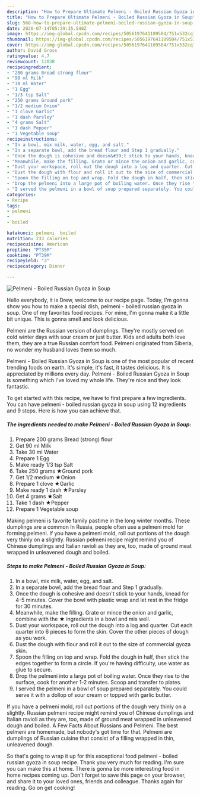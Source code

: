 ```yaml
---
description: "How to Prepare Ultimate Pelmeni - Boiled Russian Gyoza in Soup"
title: "How to Prepare Ultimate Pelmeni - Boiled Russian Gyoza in Soup"
slug: 568-how-to-prepare-ultimate-pelmeni-boiled-russian-gyoza-in-soup
date: 2020-07-14T05:39:35.548Z
image: https://img-global.cpcdn.com/recipes/5056197641109504/751x532cq70/pelmeni-boiled-russian-gyoza-in-soup-recipe-main-photo.jpg
thumbnail: https://img-global.cpcdn.com/recipes/5056197641109504/751x532cq70/pelmeni-boiled-russian-gyoza-in-soup-recipe-main-photo.jpg
cover: https://img-global.cpcdn.com/recipes/5056197641109504/751x532cq70/pelmeni-boiled-russian-gyoza-in-soup-recipe-main-photo.jpg
author: David Gross
ratingvalue: 4.7
reviewcount: 12038
recipeingredient:
- "200 grams Bread strong flour"
- "90 ml Milk"
- "30 ml Water"
- "1 Egg"
- "1/3 tsp Salt"
- "250 grams Ground pork"
- "1/2 medium Onion"
- "1 clove Garlic"
- "1 dash Parsley"
- "4 grams Salt"
- "1 dash Pepper"
- "1 Vegetable soup"
recipeinstructions:
- "In a bowl, mix milk, water, egg, and salt."
- "In a separate bowl, add the bread flour and Step 1 gradually."
- "Once the dough is cohesive and doesn&#39;t stick to your hands, knead for 4-5 minutes. Cover the bowl with plastic wrap and let rest in the fridge for 30 minutes."
- "Meanwhile, make the filling. Grate or mince the onion and garlic, combine with the ★ ingredients in a bowl and mix well."
- "Dust your workspace, roll out the dough into a log and quarter. Cut each quarter into 6 pieces to form the skin. Cover the other pieces of dough as you work."
- "Dust the dough with flour and roll it out to the size of commercial gyoza skin."
- "Spoon the filling on top and wrap. Fold the dough in half, then stick the edges together to form a circle. If you&#39;re having difficulty, use water as glue to secure."
- "Drop the pelmeni into a large pot of boiling water. Once they rise to the surface, cook for another 1-2 minutes. Scoop and transfer to plates."
- "I served the pelmeni in a bowl of soup prepared separately. You could serve it with a dollop of sour cream or topped with garlic butter."
categories:
- Recipe
tags:
- pelmeni
- 
- boiled

katakunci: pelmeni  boiled 
nutrition: 233 calories
recipecuisine: American
preptime: "PT35M"
cooktime: "PT39M"
recipeyield: "3"
recipecategory: Dinner

---
```



![Pelmeni - Boiled Russian Gyoza in Soup](https://img-global.cpcdn.com/recipes/5056197641109504/751x532cq70/pelmeni-boiled-russian-gyoza-in-soup-recipe-main-photo.jpg)

Hello everybody, it is Drew, welcome to our recipe page. Today, I'm gonna show you how to make a special dish, pelmeni - boiled russian gyoza in soup. One of my favorites food recipes. For mine, I'm gonna make it a little bit unique. This is gonna smell and look delicious.

Pelmeni are the Russian version of dumplings. They&#39;re mostly served on cold winter days with sour cream or just butter. Kids and adults both love them, they are a true Russian comfort food. Pelmeni originated from Siberia, no wonder my husband loves them so much.

Pelmeni - Boiled Russian Gyoza in Soup is one of the most popular of recent trending foods on earth. It's simple, it's fast, it tastes delicious. It is appreciated by millions every day. Pelmeni - Boiled Russian Gyoza in Soup is something which I've loved my whole life. They're nice and they look fantastic.


To get started with this recipe, we have to first prepare a few ingredients. You can have pelmeni - boiled russian gyoza in soup using 12 ingredients and 9 steps. Here is how you can achieve that.

<!--inarticleads1-->

##### The ingredients needed to make Pelmeni - Boiled Russian Gyoza in Soup:

1. Prepare 200 grams Bread (strong) flour
1. Get 90 ml Milk
1. Take 30 ml Water
1. Prepare 1 Egg
1. Make ready 1/3 tsp Salt
1. Take 250 grams ★Ground pork
1. Get 1/2 medium ★Onion
1. Prepare 1 clove ★Garlic
1. Make ready 1 dash ★Parsley
1. Get 4 grams ★Salt
1. Take 1 dash ★Pepper
1. Prepare 1 Vegetable soup


Making pelmeni is favorite family pastime in the long winter months. These dumplings are a common In Russia, people often use a pelmeni mold for forming pelmeni. If you have a pelmeni mold, roll out portions of the dough very thinly on a slightly. Russian pelmeni recipe might remind you of Chinese dumplings and Italian ravioli as they are, too, made of ground meat wrapped in unleavened dough and boiled. 

<!--inarticleads2-->

##### Steps to make Pelmeni - Boiled Russian Gyoza in Soup:

1. In a bowl, mix milk, water, egg, and salt.
1. In a separate bowl, add the bread flour and Step 1 gradually.
1. Once the dough is cohesive and doesn&#39;t stick to your hands, knead for 4-5 minutes. Cover the bowl with plastic wrap and let rest in the fridge for 30 minutes.
1. Meanwhile, make the filling. Grate or mince the onion and garlic, combine with the ★ ingredients in a bowl and mix well.
1. Dust your workspace, roll out the dough into a log and quarter. Cut each quarter into 6 pieces to form the skin. Cover the other pieces of dough as you work.
1. Dust the dough with flour and roll it out to the size of commercial gyoza skin.
1. Spoon the filling on top and wrap. Fold the dough in half, then stick the edges together to form a circle. If you&#39;re having difficulty, use water as glue to secure.
1. Drop the pelmeni into a large pot of boiling water. Once they rise to the surface, cook for another 1-2 minutes. Scoop and transfer to plates.
1. I served the pelmeni in a bowl of soup prepared separately. You could serve it with a dollop of sour cream or topped with garlic butter.


If you have a pelmeni mold, roll out portions of the dough very thinly on a slightly. Russian pelmeni recipe might remind you of Chinese dumplings and Italian ravioli as they are, too, made of ground meat wrapped in unleavened dough and boiled. A Few Facts About Russians and Pelmeni. The best pelmeni are homemade, but nobody&#39;s got time for that. Pelmeni are dumplings of Russian cuisine that consist of a filling wrapped in thin, unleavened dough. 

So that's going to wrap it up for this exceptional food pelmeni - boiled russian gyoza in soup recipe. Thank you very much for reading. I'm sure you can make this at home. There is gonna be more interesting food in home recipes coming up. Don't forget to save this page on your browser, and share it to your loved ones, friends and colleague. Thanks again for reading. Go on get cooking!
